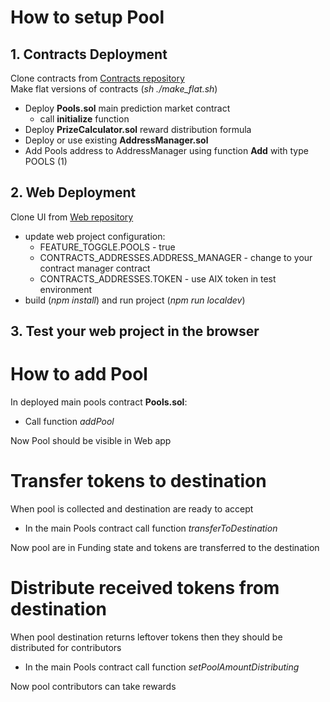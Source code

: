 # How to setup Pool

## 1. Contracts Deployment
Clone contracts from [Contracts repository](https://github.com/AigangNetwork/aigang-contracts)  
Make flat versions of contracts (*sh ./make_flat.sh*)

- Deploy **Pools.sol** main prediction market contract
  - call **initialize** function  
- Deploy **PrizeCalculator.sol** reward distribution formula  
- Deploy or use existing **AddressManager.sol**
- Add Pools address to AddressManager using function **Add** with type POOLS (1)

## 2. Web Deployment
Clone UI from [Web repository](https://github.com/AigangNetwork/aigang-platform-web)
 - update web project configuration:
    - FEATURE_TOGGLE.POOLS - true  
    - CONTRACTS_ADDRESSES.ADDRESS_MANAGER - change to your contract manager contract  
    - CONTRACTS_ADDRESSES.TOKEN - use AIX token in test environment  
 - build (*npm install*) and run project (*npm run localdev*)
 
## 3. Test your web project in the browser  

# How to add Pool  

In deployed main pools contract **Pools.sol**:  
- Call function *addPool*  

Now Pool should be visible in Web app  

# Transfer tokens to destination

When pool is collected and destination are ready to accept  
- In the main Pools contract call function *transferToDestination* 

Now pool are in Funding state and tokens are transferred to the destination

# Distribute received tokens from destination

When pool destination returns leftover tokens then they should be distributed for contributors
- In the main Pools contract call function *setPoolAmountDistributing* 

Now pool contributors can take rewards
